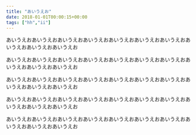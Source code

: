 ```yaml
---
title: "あいうえお"
date: 2018-01-01T00:00:15+00:00
tags: ["hh","ii"]
---
```


あいうえおあいうえおあいうえおあいうえおあいうえおあいうえおあいうえおあいうえおあいうえおあいうえお

<!--more-->

あいうえおあいうえおあいうえおあいうえおあいうえおあいうえおあいうえおあいうえおあいうえおあいうえお

あいうえおあいうえおあいうえおあいうえおあいうえおあいうえおあいうえおあいうえおあいうえおあいうえお

あいうえおあいうえおあいうえおあいうえおあいうえおあいうえおあいうえおあいうえおあいうえおあいうえお

あいうえおあいうえおあいうえおあいうえおあいうえおあいうえおあいうえおあいうえおあいうえおあいうえお

